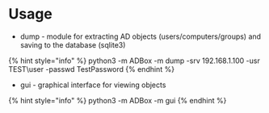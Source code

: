 # Usage

* dump - module for extracting AD objects (users/computers/groups) and saving to the database (sqlite3)

{% hint style="info" %}
python3 -m ADBox -m dump -srv 192.168.1.100 -usr TEST\user -passwd TestPassword
{% endhint %}

* gui - graphical interface for viewing objects

{% hint style="info" %}
python3 -m ADBox -m gui
{% endhint %}
